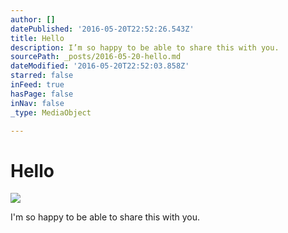```yaml
---
author: []
datePublished: '2016-05-20T22:52:26.543Z'
title: Hello
description: I’m so happy to be able to share this with you.
sourcePath: _posts/2016-05-20-hello.md
dateModified: '2016-05-20T22:52:03.858Z'
starred: false
inFeed: true
hasPage: false
inNav: false
_type: MediaObject

---
```

# Hello
![](https://the-grid-user-content.s3-us-west-2.amazonaws.com/9ffd0a03-de1d-4858-b979-04ecfdd311f9.jpg)

I'm so happy to be able to share this with you.
